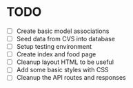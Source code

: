 TODO
====

- [ ] Create basic model associations
- [ ] Seed data from CVS into database
- [ ] Setup testing environment
- [ ] Create index and food page
- [ ] Cleanup layout HTML to be useful
- [ ] Add some basic styles with CSS
- [ ] Cleanup the API routes and responses